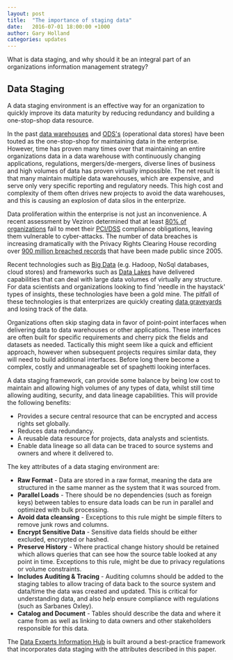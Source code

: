 ```yaml
---
layout: post
title:  "The importance of staging data"
date:   2016-07-01 18:00:00 +1000
author: Gary Holland
categories: updates
---
```


What is data staging, and why should it be an integral part of an organizations information management strategy?

Data Staging
---

A data staging environment is an effective way for an organization to quickly improve its data maturity by reducing redundancy and building a one-stop-shop data resource.  

In the past [data warehouses](https://en.wikipedia.org/wiki/Data_warehouse) and [ODS's](https://en.wikipedia.org/wiki/Operational_data_store) (operational data stores) have been touted as the one-stop-shop for maintaining data in the enterprise.  However, time has proven many times over that maintaining an entire organizations data in a data warehouse with continuously changing applications, regulations, mergers/de-mergers, diverse lines of business and high volumes of data has proven virtually impossible.  The net result is that many maintain multiple data warehouses, which are expensive, and serve only very specific reporting and regulatory needs.  This high cost and complexity of them often drives new projects to avoid the data warehouses, and this is causing an explosion of data silos in the enterprize.  

Data proliferation within the enterprise is not just an inconvenience.  A recent assessment by Veziron determined that at least [80% of organizations](http://news.verizonenterprise.com/2015/03/verizon-2015-pci-compliance-report/) fail to meet their [PCI/DSS](https://en.wikipedia.org/wiki/Payment_Card_Industry_Data_Security_Standard) compliance obligations, leaving them vulnerable to cyber-attacks.  The number of data breaches is increasing dramatically with the Privacy Rights Clearing House recording over [900 million breached records](https://www.privacyrights.org/data-breach) that have been made public since 2005.

Recent technologies such as [Big Data](https://en.wikipedia.org/wiki/Big_data) (e.g. Hadoop, NoSql databases, cloud stores) and frameworks such as [Data Lakes](https://en.wikipedia.org/wiki/Data_lake) have delivered capabilities  that can deal with large data volumes of virtually any structure.  For data scientists and organizations looking to find 'needle in the haystack' types of insights, these technologies have been a gold mine.  The pitfall of these technologies is that enterprizes are quickly creating [data graveyards](http://www.pwc.com/us/en/technology-forecast/2014/cloud-computing/assets/pdf/pwc-technology-forecast-data-lakes.pdf) and losing track of the data.  

Organizations often skip staging data in favor of point-point interfaces when delivering data to data warehouses or other applications.  These interfaces are often built for specific requirements and cherry pick the fields and datasets as needed.  Tactically this might seem like a quick and efficient approach, however when subsequent projects requires similar data, they will need to build additional interfaces.  Before  long there become a complex, costly and unmanageable set of spaghetti looking interfaces.  


A data staging framework, can provide some balance by being low cost to maintain and allowing high volumes of any types of data, whilst still time allowing auditing, security, and data lineage capabilities.  This will provide the following benefits:

* Provides a secure central resource that can be encrypted and access rights set globally.
* Reduces data redundancy.
* A reusable data resource for projects, data analysts and scientists. 
* Enable data lineage so all data can be traced to source systems and owners and where it delivered to.

The key attributes of a data staging environment are:

* **Raw Format** - Data are stored in a raw format, meaning the data are structured in the same manner as the system that it was sourced from.
* **Parallel Loads** - There should be no dependencies (such as foreign keys) between tables to ensure data loads can be run in parallel and optimized with bulk processing.
* **Avoid data cleansing** - Exceptions to this rule might be simple filters to remove junk rows and columns.
* **Encrypt Sensitive Data** - Sensitive data fields should be either excluded, encrypted or hashed.  
* **Preserve History** - Where practical change history should be retained which allows queries that can see how the source table looked at any point in time.  Exceptions to this rule, might be due to privacy regulations or volume constraints.
* **Includes Auditing & Tracing** - Auditing columns should be added to the staging tables to allow tracing of data back to the source system and data/time the data was created and updated.  This is critical for understanding data, and also help ensure compliance with regulations (such as Sarbanes Oxley).
* **Catalog and Document** - Tables should describe the data and where it came from as well as linking to data owners and other stakeholders responsible for this data.

The [Data Experts Information Hub](http://dataexpertsgroup.com) is built around a best-practice framework that incorporates data staging with the attributes described in this paper.  